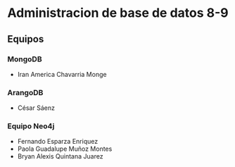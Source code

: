 # Administracion de base de datos 8-9

## Equipos

### MongoDB

* Iran America Chavarria Monge

### ArangoDB
* César Sáenz

### Equipo Neo4j
* Fernando Esparza Enriquez
* Paola Guadalupe Muñoz Montes
* Bryan Alexis Quintana Juarez
